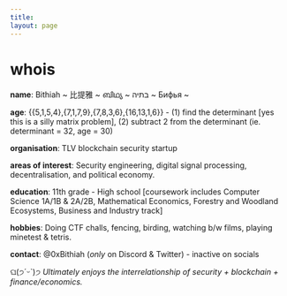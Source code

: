 ```yaml
---
title:
layout: page
---
```


<h1>whois</h1>

**name**: Bithiah ~ 比提雅 ~  ബിഥ്യ ~ בתיה ~ Бифья ~

**age**: {{5,1,5,4},{7,1,7,9},{7,8,3,6},{16,13,1,6}} - (1) find the determinant [yes this is a silly matrix problem], (2) subtract 2 from the determinant (ie. determinant = 32, age = 30) 

**organisation**: TLV blockchain security startup

**areas of interest**: Security engineering, digital signal processing, decentralisation, and political economy.

**education**: 11th grade - High school [coursework includes Computer Science 1A/1B & 2A/2B, Mathematical Economics, Forestry and Woodland Ecosystems, Business and Industry track]

**hobbies**: Doing CTF challs, fencing, birding, watching b/w films, playing minetest & tetris.

**contact**: @0xBithiah (_only_ on Discord & Twitter) - inactive on socials 












ଘ(੭ˊᵕˋ)੭ _Ultimately enjoys the interrelationship of security + blockchain + finance/economics._ 
